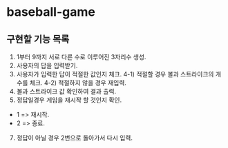 # baseball-game

## 구현할 기능 목록

1) 1부터 9까지 서로 다른 수로 이루어진 3자리수 생성.
2) 사용자의 답을 입력받기.
3) 사용자가 입력한 답이 적절한 값인지 체크.
4-1) 적절할 경우 볼과 스트라이크의 개수를 체크. 
4-2) 적절하지 않을 경우 재입력.
5) 볼과 스트라이크 값 확인하여 결과 출력. 
6) 정답일경우 게임을 재시작 할 것인지 확인.
  - 1 => 재시작.
  - 2 => 종료.
7) 정답이 아닐 경우 2번으로 돌아가서 다시 입력.
